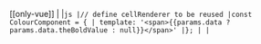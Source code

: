 [[only-vue]]
|
|`js |// define cellRenderer to be reused |const ColourComponent = { | template: '<span>{{params.data ? params.data.theBoldValue : null}}</span>' |}; | |`
